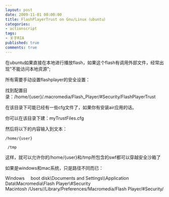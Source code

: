 ```yaml
---
layout: post
date: 2009-11-01 00:00:00
title: FlashPlayerTrust on Gnu/Linux（ubuntu）
categories:
- actionscript
tags:
- 关于RIA
published: true
comments: true
---
```

<p>在ubuntu如果直接在本地进行播放flash，如果这个flash有调用外部文件，经常出现"不能访问本地资源";</p>

<p>所有需要手动设置flashplayer的安全设置：</p>

<p>找到配置目录：/home/{user}/.macromedia/Flash_Player/#Security/FlashPlayerTrust</p>

<p>在该目录下可能已经有一些cfg文件了，如果你有安装air应用的话。</p>

<p>你可以在该目录下建：myTrustFiles.cfg</p>

<p>然后将以下的内容输入到文本：</p>

<p><code>/home/{user}</code></p>

<p><code> /tmp</code></p>

<p>这样，就可以允许你的/home/{user}和/tmp所包含的swf都可以穿越安全沙箱了</p>

<p>如果是windows和mac系统，只是路径不同而已：</p>

<p>Windows     boot disk\Documents and Settings\\Application Data\Macromedia\Flash Player\#Security<br />
Macintosh /Users//Library/Preferences/Macromedia/Flash Player/#Security/</p>
